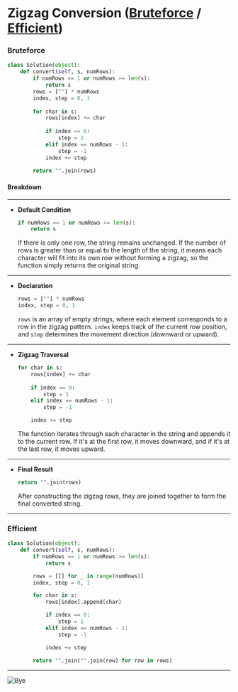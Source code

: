 # **Zigzag Conversion ([Bruteforce](#bruteforce) / [Efficient](#efficient))**

### **Bruteforce**
```python
class Solution(object):
    def convert(self, s, numRows):
        if numRows == 1 or numRows >= len(s):
            return s
        rows = [""] * numRows
        index, step = 0, 1
        
        for char in s:
            rows[index] += char
            
            if index == 0:
                step = 1
            elif index == numRows - 1:
                step = -1
            index += step
            
        return "".join(rows)
```

#### **Breakdown**
---
+ **Default Condition**
    ```python
    if numRows == 1 or numRows >= len(s):
        return s
    ```
    If there is only one row, the string remains unchanged. If the number of rows is greater than or equal to the length of the string, it means each character will fit into its own row without forming a zigzag, so the function simply returns the original string.

---
+ **Declaration**
    ```python
    rows = [""] * numRows
    index, step = 0, 1
    ```
    `rows` is an array of empty strings, where each element corresponds to a row in the zigzag pattern. `index` keeps track of the current row position, and `step` determines the movement direction (downward or upward).

---
+ **Zigzag Traversal**
    ```python
    for char in s:
        rows[index] += char
        
        if index == 0:
            step = 1
        elif index == numRows - 1:
            step = -1

        index += step
    ```
    The function iterates through each character in the string and appends it to the current row. If it's at the first row, it moves downward, and if it's at the last row, it moves upward.

---
+ **Final Result**
    ```python
    return "".join(rows)
    ```
    After constructing the zigzag rows, they are joined together to form the final converted string.

---

### **Efficient**
```python
class Solution(object):
    def convert(self, s, numRows):
        if numRows == 1 or numRows >= len(s):
            return s

        rows = [[] for _ in range(numRows)] 
        index, step = 0, 1

        for char in s:
            rows[index].append(char)

            if index == 0:
                step = 1
            elif index == numRows - 1:
                step = -1

            index += step

        return "".join("".join(row) for row in rows)  
```
---
![Bye](https://media1.tenor.com/m/xyOSgePSnUIAAAAC/obi1-0bi1.gif)

